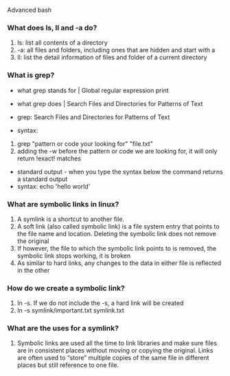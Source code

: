 Advanced bash

### What does ls, ll and -a do?
1. ls: list all contents of a directory
2. -a: all files and folders, including ones that are hidden and start with a
3. ll: list the detail information of files and folder of a current directory

### What is grep?
- what grep stands for | Global regular expression print
- what grep does | Search Files and Directories for Patterns of Text

- grep: Search Files and Directories for Patterns of Text
- syntax:
1. grep "pattern or code your looking for" "file.txt"
2. adding the -w before the pattern or code we are looking for, it will only return !exact! matches






- standard output - when you type the syntax below the command returns a standard output
- syntax: echo 'hello world'

### What are symbolic links in linux?
1. A symlink is a shortcut to another file.
2. A soft link (also called symbolic link) is a file system entry that points to the file name and location. Deleting the symbolic link does not remove the original
3. If however, the file to which the symbolic link points to is removed, the symbolic link stops working, it is broken
4. As similar to hard links, any changes to the data in either file is reflected in the other

### How do we create a symbolic link?
1. ln -s. If we do not include the -s, a hard link will be created
2. ln -s symlink/important.txt symlink.txt


### What are the uses for a symlink?
1. Symbolic links are used all the time to link libraries and make sure files are in consistent places without moving or copying the original. Links are often used to “store” multiple copies of the same file in different places but still reference to one file.
